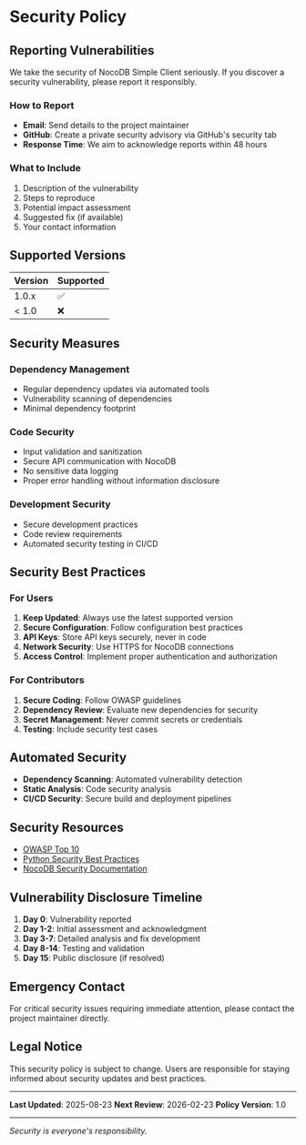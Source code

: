# Security Policy

## Reporting Vulnerabilities

We take the security of NocoDB Simple Client seriously. If you discover a security vulnerability, please report it responsibly.

### How to Report

- **Email**: Send details to the project maintainer
- **GitHub**: Create a private security advisory via GitHub's security tab
- **Response Time**: We aim to acknowledge reports within 48 hours

### What to Include

1. Description of the vulnerability
2. Steps to reproduce
3. Potential impact assessment
4. Suggested fix (if available)
5. Your contact information

## Supported Versions

| Version | Supported          |
| ------- | ------------------ |
| 1.0.x   | :white_check_mark: |
| < 1.0   | :x:                |

## Security Measures

### Dependency Management

- Regular dependency updates via automated tools
- Vulnerability scanning of dependencies
- Minimal dependency footprint

### Code Security

- Input validation and sanitization
- Secure API communication with NocoDB
- No sensitive data logging
- Proper error handling without information disclosure

### Development Security

- Secure development practices
- Code review requirements
- Automated security testing in CI/CD

## Security Best Practices

### For Users

1. **Keep Updated**: Always use the latest supported version
2. **Secure Configuration**: Follow configuration best practices
3. **API Keys**: Store API keys securely, never in code
4. **Network Security**: Use HTTPS for NocoDB connections
5. **Access Control**: Implement proper authentication and authorization

### For Contributors

1. **Secure Coding**: Follow OWASP guidelines
2. **Dependency Review**: Evaluate new dependencies for security
3. **Secret Management**: Never commit secrets or credentials
4. **Testing**: Include security test cases

## Automated Security

- **Dependency Scanning**: Automated vulnerability detection
- **Static Analysis**: Code security analysis
- **CI/CD Security**: Secure build and deployment pipelines

## Security Resources

- [OWASP Top 10](https://owasp.org/www-project-top-ten/)
- [Python Security Best Practices](https://python.org/dev/security/)
- [NocoDB Security Documentation](https://docs.nocodb.com/)

## Vulnerability Disclosure Timeline

1. **Day 0**: Vulnerability reported
2. **Day 1-2**: Initial assessment and acknowledgment
3. **Day 3-7**: Detailed analysis and fix development
4. **Day 8-14**: Testing and validation
5. **Day 15**: Public disclosure (if resolved)

## Emergency Contact

For critical security issues requiring immediate attention, please contact the project maintainer directly.

## Legal Notice

This security policy is subject to change. Users are responsible for staying informed about security updates and best practices.

---

**Last Updated**: 2025-08-23
**Next Review**: 2026-02-23
**Policy Version**: 1.0

---

*Security is everyone's responsibility.*
